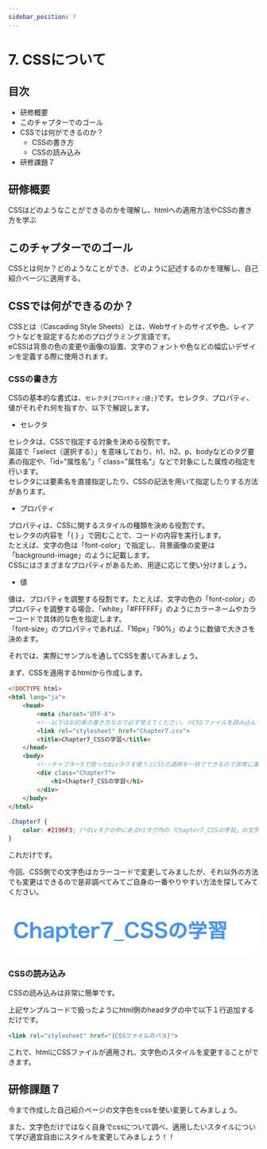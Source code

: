 ```yaml
---
sidebar_position: 7
---
```


# 7. CSSについて

## 目次

- 研修概要
- このチャプターでのゴール
- CSSでは何ができるのか？
  - CSSの書き方
  - CSSの読み込み
- 研修課題７

## 研修概要

CSSはどのようなことができるのかを理解し、htmlへの適用方法やCSSの書き方を学ぶ

## このチャプターでのゴール

CSSとは何か？どのようなことができ、どのように記述するのかを理解し、自己紹介ページに適用する。

## CSSでは何ができるのか？

CSSとは（Cascading Style Sheets）とは、Webサイトのサイズや色、レイアウトなどを設定するためのプログラミング言語です。  
eCSSは背景の色の変更や画像の設置、文字のフォントや色などの幅広いデザインを定義する際に使用されます。

### CSSの書き方

CSSの基本的な書式は、`セレクタ{プロパティ:値;}`です。セレクタ、プロパティ、値がそれぞれ何を指すか、以下で解説します。

- セレクタ

セレクタは、CSSで指定する対象を決める役割です。  
英語で「select（選択する）」を意味しており、h1、h2、p、bodyなどのタグ要素の指定や、「id=”属性名”」「 class=”属性名”」などで対象にした属性の指定を行います。  
セレクタには要素名を直接指定したり、CSSの記法を用いて指定したりする方法があります。

- プロパティ

プロパティは、CSSに関するスタイルの種類を決める役割です。  
セレクタの内容を「{ } 」で囲むことで、コードの内容を実行します。  
たとえば、文字の色は「font-color」で指定し、背景画像の変更は「background-image」のように記載します。  
CSSにはさまざまなプロパティがあるため、用途に応じて使い分けましょう。

- 値

値は、プロパティを調整する役割です。たとえば、文字の色の「font-color」のプロパティを調整する場合、「white」「#FFFFFF」のようにカラーネームやカラーコードで具体的な色を指定します。  
「font-size」のプロパティであれば、「16px」「90%」のように数値で大きさを決めます。

それでは、実際にサンプルを通してCSSを書いてみましょう。

まず、CSSを適用するhtmlから作成します。

```html
<!DOCTYPE html>
<html lang="ja">
    <head>
        <meta charset="UTF-8">
        <!--以下はお約束の書き方なので必ず覚えてください。※CSSファイルを読み込んでいます。 -->
        <link rel="stylesheet" href="Chapter7.css">
        <title>Chapter7_CSSの学習</title>
    </head>
    <body>
        <!--チャプター5で扱ったdivタグを使うとCSSの適用を一括でできるので非常に楽です。 -->
        <div class="Chapter7">
            <h1>Chapter7_CSSの学習</h1>
        </div>
    </body>
</html>
```

```css
.Chapter7 {
    color: #2196F3; /*divタグの中にあるh1タグ内の「Chapter7_CSSの学習」の文字色を変更*/
}
```

これだけです。

今回、CSS側での文字色はカラーコードで変更してみましたが、それ以外の方法でも変更はできるので是非調べてみてご自身の一番やりやすい方法を探してみてください。

![Web](./Image/Image10.png)

### CSSの読み込み

CSSの読み込みは非常に簡単です。

上記サンプルコードで扱ったようにhtml側のheadタグの中で以下１行追加するだけです。

```html
<link rel="stylesheet" href="{CSSファイルのパス}">
```

これで、htmlにCSSファイルが適用され、文字色のスタイルを変更することができます。

## 研修課題７

今まで作成した自己紹介ページの文字色をcssを使い変更してみましょう。

また、文字色だけではなく自身でcssについて調べ、適用したいスタイルについて学び適宜自由にスタイルを変更してみましょう！！

